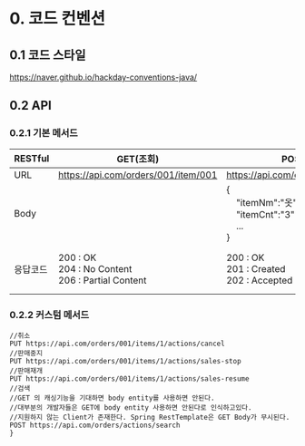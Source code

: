 # 0. 코드 컨벤션
## 0.1 코드 스타일
https://naver.github.io/hackday-conventions-java/

## 0.2 API
### 0.2.1 기본 메서드

|RESTful|GET(조회)|POST(생성)|PUT(전체수정)|PATCH(부분수정)|DELETE(삭제)|
|------|---|---|---|---|---|
|URL|https://api.com/orders/001/item/001|https://api.com/orders/001/item/001|https://api.com/orders/001/item/001|https://api.com/orders/001/item/001|https://api.com/orders/001/item/001|
|Body||{<br>&nbsp;&nbsp;&nbsp;&nbsp;"itemNm":"옷",<br>&nbsp;&nbsp;&nbsp;&nbsp;"itemCnt":"3"<br>&nbsp;&nbsp;&nbsp;&nbsp;...<br>}|{<br>&nbsp;&nbsp;&nbsp;&nbsp;"itemNm":"옷",<br>&nbsp;&nbsp;&nbsp;&nbsp;"itemCnt":"3"<br>&nbsp;&nbsp;&nbsp;&nbsp;...<br>}|{<br>&nbsp;&nbsp;&nbsp;&nbsp;"itemNm":"옷2"<br>}||
|응답코드|200 : OK<br>204 : No Content<br>206 : Partial Content|200 : OK<br>201 : Created<br>202 : Accepted|200 : OK<br>201 : Created<br>202 : Accepted<br>204 : No Content|200 : OK<br>202 : Accepted<br>204 : No Content|200 : OK<br>202 : Accepted<br>204 : No Content|

### 0.2.2 커스텀 메서드

```
//취소
PUT https://api.com/orders/001/items/1/actions/cancel
//판매중지
PUT https://api.com/orders/001/items/1/actions/sales-stop
//판매재개
PUT https://api.com/orders/001/items/1/actions/sales-resume
//검색
//GET 의 캐싱기능을 기대하면 body entity를 사용하면 안된다.
//대부분의 개발자들은 GET에 body entity 사용하면 안된다로 인식하고있다.
//지원하지 않는 Client가 존재한다. Spring RestTemplate은 GET Body가 무시된다.
POST https://api.com/orders/actions/search
}
```
